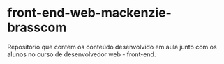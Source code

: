 # front-end-web-mackenzie-brasscom
Repositório que contem os conteúdo desenvolvido em aula junto com os alunos no curso de desenvolvedor web - front-end.
